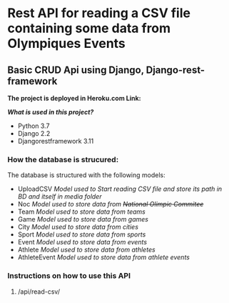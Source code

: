 # Rest API for reading a CSV file containing some data from Olympiques Events
## Basic CRUD Api using Django, Django-rest-framework


**The project is deployed in Heroku.com Link:**

***What is used in this project?***
- Python 3.7
- Django 2.2
- Djangorestframework 3.11

### How the database is strucured: ###

The database is structured with the following models:
- UploadCSV *Model used to Start reading CSV file and store its path in BD and itself in media folder*
- Noc *Model used to store data from ~~National Olimpic Commitee~~*
- Team *Model used to store data from teams*
- Game *Model used to store data from games*
- City *Model used to store data from cities*
- Sport *Model used to store data from sports*
- Event *Model used to store data from events*
- Athlete *Model used to store data from athletes*
- AthleteEvent *Model used to store data from athlete events*

### Instructions on how to use this API ###

1. /api/read-csv/ 
